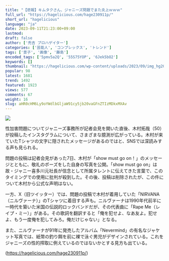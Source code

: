 ```yaml
---
title: "【悲報】キムタクさん、ジャニーズ問題でまた炎上ｗｗｗ"
full_url: "https://hagelicious.com/hage230911p/"
short_url: "hagelicious"
language: "ja"
date: 2023-09-11T21:23:00+09:00
lastmod: 
draft: false
author: ['禿吉 プロハゲイター']
categories: ['芸能人', 'コンプレックス', 'トレンド']
tags: ['景子', '画像', '藤島']
encoded_tags: ['5pmv5a2Q', '55S75YOP', '6Jek5bO2']
keywords: []
thumbnail: "https://hagelicious.com/wp-content/uploads/2023/09/img_hg201231_r-1-1.jpg"
popular: 98
latest: 1681
trend: 1492
featured: 1923
views: 577
comments: 67
weight: 16
slug: aHR0cHM6Ly9oYWdlbGljaW91cy5jb20vaGFnZTIzMDkxMXAv
---
```


![](https://hagelicious.com/wp-content/uploads/2023/09/img_hg201231_r-1-1.jpg)

<span><p>性加害問題についてジャニーズ事務所が記者会見を開いた直後、木村拓哉（50）が投稿したインスタグラムについて、さまざまな臆測が広がっている。木村が来ていたTシャツの文字に隠されたメッセージがあるのではと、SNSでは深読みする声も見られる。</p><p>問題の投稿は記者会見があった7日、木村が「show must go on！」のメッセージとともに、敬礼のポーズをした自身の写真を公開。「show must go on」は故・ジャニー喜多川元社長が信念として所属タレントに伝えてきた言葉で、このタイミングでの使用に批判が殺到した。その後、投稿は削除されたが、この件について木村から公式な声明はない。</p> <p>一方、X（旧ツイッター）では、問題の投稿で木村が着用していた「NIRVANA（ニルヴァーナ）」のTシャツに着目する声も。ニルヴァーナは1990年代前半に一時代を築いた米国の伝説的ロックバンドだが、その代表曲に「Rape Me（レイプ・ミー）」がある。その歌詞を翻訳すると「俺を犯せよ、なあ友よ。犯せよ、もう一度俺を犯してみろ。俺だけじゃない」となる。</p> <p>また、ニルヴァーナが91年に発売したアルバム「Nevermind」の有名なジャケット写真では、紙幣の釣り餌を前に裸で泳ぐ男児がデザインされている。これをジャニーズの性的搾取に例えているのではないかとする見方も出ている。</p> <p></p></span>

(https://hagelicious.com/hage230911p/)
